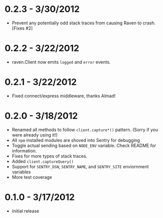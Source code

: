 # 0.2.3 - 3/30/2012
 * Prevent any potentially odd stack traces from causing Raven to crash. [Fixes #2]

# 0.2.2 - 3/22/2012
 * raven.Client now emits `logged` and `error` events.

# 0.2.1 - 3/22/2012
 * Fixed connect/express middleware, thanks Almad!

# 0.2.0 - 3/18/2012
 * Renamed all methods to follow `client.capture*()` pattern. (Sorry if you were already using it!)
 * All `npm` installed modules are shoved into Sentry for debugging
 * Toggle actual sending based on `NODE_ENV` variable. Check README for information.
 * Fixes for more types of stack traces.
 * Added `client.captureQuery()`
 * Support for `SENTRY_DSN`, `SENTRY_NAME`, and `SENTRY_SITE` enviornment variables
 * More test coverage

# 0.1.0 - 3/17/2012
 * Initial release